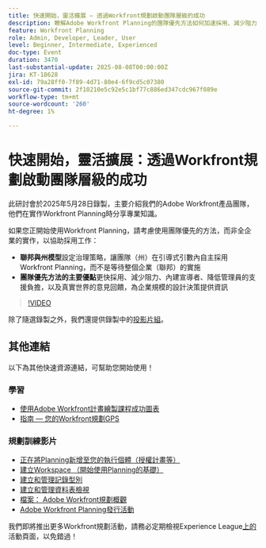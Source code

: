 ```yaml
---
title: 快速開始，靈活擴展 — 透過Workfront規劃啟動團隊層級的成功
description: 瞭解Adobe Workfront Planning的團隊優先方法如何加速採用、減少阻力，並為企業範圍的成功建立可擴充的基礎。
feature: Workfront Planning
role: Admin, Developer, Leader, User
level: Beginner, Intermediate, Experienced
doc-type: Event
duration: 3470
last-substantial-update: 2025-08-08T00:00:00Z
jira: KT-18628
exl-id: 79a28ff0-7f89-4d71-80e4-6f9cd5c07380
source-git-commit: 2f10210e5c92e5c1bf77c886ed347cdc967f089e
workflow-type: tm+mt
source-wordcount: '260'
ht-degree: 1%

---
```


# 快速開始，靈活擴展：透過Workfront規劃啟動團隊層級的成功

此研討會於2025年5月28日錄製，主要介紹我們的Adobe Workfront產品團隊，他們在實作Workfront Planning時分享專業知識。 

如果您正開始使用Workfront Planning，請考慮使用團隊優先的方法，而非全企業的實作，以協助採用工作： 

* **聯邦與州模型**&#x200B;設定治理策略，讓團隊（州）在引導式引數內自主採用Workfront Planning，而不是等待整個企業（聯邦）的實施  
* **團隊優先方法的主要優點**&#x200B;更快採用、減少阻力、內建宣導者、降低管理員的支援負擔，以及真實世界的意見回饋，為企業規模的設計決策提供資訊 

>[!VIDEO](https://video.tv.adobe.com/v/3469964/?learn=on&enablevpops)

除了隨選錄製之外，我們還提供錄製中的[投影片組](https://workfront-experience.s3.us-west-2.amazonaws.com/Training/Guides/Customer+Success+at+Scale/052825+-+Start+Fast,+Scale+Smart+Activating+Team-Level+Success+with+Workfront+Planning.pdf)。

## 其他連結

以下為其他快速資源連結，可幫助您開始使用！ 

### 學習

* [使用Adobe Workfront計畫繪製課程成功圖表](https://experienceleaguecommunities.adobe.com/t5/workfront-discussions/event-follow-up-learn-chart-your-course-to-success-with-adobe/td-p/743077)
* [指南 — 您的Workfront規劃GPS](https://workfront-experience.s3.us-west-2.amazonaws.com/Training/Guides/Customer+Success+at+Scale/Workfront+Planning+Guidebook.pdf)

### 規劃訓練影片

* [正在將Planning新增至您的執行個體（授權計畫等）](https://experienceleague.adobe.com/zh-hant/docs/workfront-learn/tutorials-workfront/workfront-planning/add-planning-to-your-instance)
* [建立Workspace （開始使用Planning的基礎）](https://experienceleague.adobe.com/zh-hant/docs/workfront-learn/tutorials-workfront/workfront-planning/create-a-workspace)
* [建立和管理記錄型別](https://experienceleague.adobe.com/zh-hant/docs/workfront-learn/tutorials-workfront/workfront-planning/create-and-manage-a-record-type)
* [建立和管理資料表檢視](https://experienceleague.adobe.com/zh-hant/docs/workfront-learn/tutorials-workfront/workfront-planning/create-and-manage-table-views)
* [檔案： Adobe Workfront規劃概觀](https://experienceleague.adobe.com/en/docs/workfront/using/adobe-workfront-planning/adobe-workfront-planning-general-information/planning-overview)
* [Adobe Workfront Planning發行活動](https://experienceleague.adobe.com/en/docs/workfront/using/product-announcements/product-releases/planning-release-activity/planning-release-activity-article-index)

我們即將推出更多Workfront規劃活動，請務必定期檢視Experience League[上的](https://experienceleague.adobe.com/events/?filters=Workfront)活動頁面，以免錯過！
